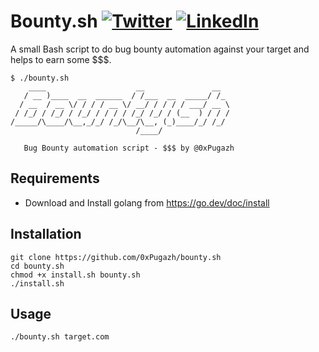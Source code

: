 # Bounty.sh [![Twitter](https://img.shields.io/badge/0xPugazh-%231DA1F2.svg?logo=Twitter&logoColor=white)](https://twitter.com/0xPugazh) [![LinkedIn](https://img.shields.io/badge/0xPugazh-%230077B5.svg?logo=linkedin&logoColor=white)](https://linkedin.com/in/0xPugazh)
A small Bash script to do bug bounty automation against your target and helps to earn some $$$.
```
$ ./bounty.sh
    ____                    __               __  
   / __ )____  __  ______  / /___  __  _____/ /_ 
  / __  / __ \/ / / / __ \/ __/ / / / / ___/ __ \
 / /_/ / /_/ / /_/ / / / / /_/ /_/ / (__  ) / / /
/_____/\____/\__,_/_/ /_/\__/\__, (_)____/_/ /_/ 
                            /____/             

   Bug Bounty automation script - $$$ by @0xPugazh
```


## Requirements
+ Download and Install golang from https://go.dev/doc/install

## Installation
```
git clone https://github.com/0xPugazh/bounty.sh
cd bounty.sh
chmod +x install.sh bounty.sh
./install.sh
```

## Usage
```
./bounty.sh target.com
```
